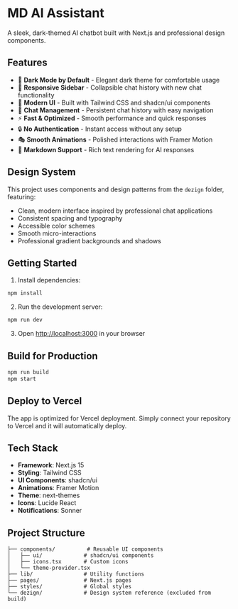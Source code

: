 # MD AI Assistant

A sleek, dark-themed AI chatbot built with Next.js and professional design components.

## Features

- 🌙 **Dark Mode by Default** - Elegant dark theme for comfortable usage
- 📱 **Responsive Sidebar** - Collapsible chat history with new chat functionality
- 🎨 **Modern UI** - Built with Tailwind CSS and shadcn/ui components
- 💬 **Chat Management** - Persistent chat history with easy navigation
- ⚡ **Fast & Optimized** - Smooth performance and quick responses
- 🔒 **No Authentication** - Instant access without any setup
- 🎭 **Smooth Animations** - Polished interactions with Framer Motion
- 📝 **Markdown Support** - Rich text rendering for AI responses

## Design System

This project uses components and design patterns from the `dezign` folder, featuring:

- Clean, modern interface inspired by professional chat applications
- Consistent spacing and typography
- Accessible color schemes
- Smooth micro-interactions
- Professional gradient backgrounds and shadows

## Getting Started

1. Install dependencies:
```bash
npm install
```

2. Run the development server:
```bash
npm run dev
```

3. Open [http://localhost:3000](http://localhost:3000) in your browser

## Build for Production

```bash
npm run build
npm start
```

## Deploy to Vercel

The app is optimized for Vercel deployment. Simply connect your repository to Vercel and it will automatically deploy.

## Tech Stack

- **Framework**: Next.js 15
- **Styling**: Tailwind CSS
- **UI Components**: shadcn/ui
- **Animations**: Framer Motion
- **Theme**: next-themes
- **Icons**: Lucide React
- **Notifications**: Sonner

## Project Structure

```
├── components/          # Reusable UI components
│   ├── ui/             # shadcn/ui components
│   ├── icons.tsx       # Custom icons
│   └── theme-provider.tsx
├── lib/                # Utility functions
├── pages/              # Next.js pages
├── styles/             # Global styles
└── dezign/             # Design system reference (excluded from build)
```